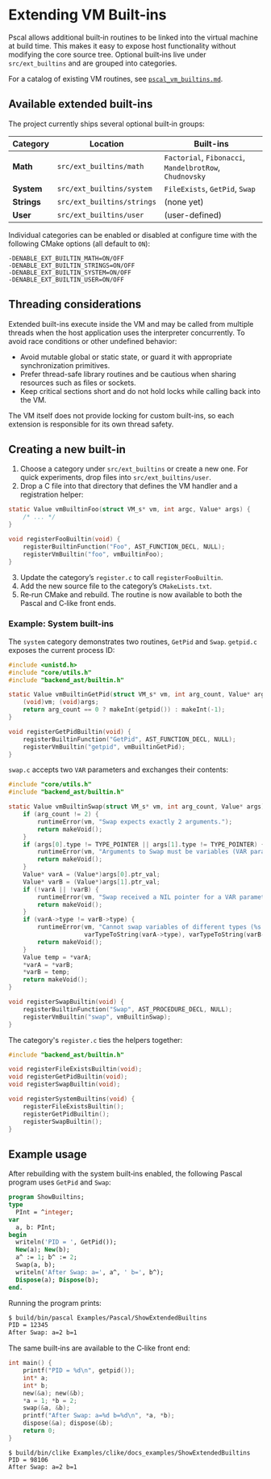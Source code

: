 # Extending VM Built-ins

Pscal allows additional built‑in routines to be linked into the virtual
machine at build time.  This makes it easy to expose host functionality
without modifying the core source tree.  Optional built‑ins live under
`src/ext_builtins` and are grouped into categories.

For a catalog of existing VM routines, see
[`pscal_vm_builtins.md`](pscal_vm_builtins.md).

## Available extended built-ins

The project currently ships several optional built‑in groups:

| Category | Location | Built-ins |
| -------- | -------- | --------- |
| **Math** | `src/ext_builtins/math` | `Factorial`, `Fibonacci`, `MandelbrotRow`, `Chudnovsky` |
| **System** | `src/ext_builtins/system` | `FileExists`, `GetPid`, `Swap` |
| **Strings** | `src/ext_builtins/strings` | (none yet) |
| **User** | `src/ext_builtins/user` | (user-defined) |

Individual categories can be enabled or disabled at configure time with
the following CMake options (all default to `ON`):

```
-DENABLE_EXT_BUILTIN_MATH=ON/OFF
-DENABLE_EXT_BUILTIN_STRINGS=ON/OFF
-DENABLE_EXT_BUILTIN_SYSTEM=ON/OFF
-DENABLE_EXT_BUILTIN_USER=ON/OFF
```

## Threading considerations

Extended built-ins execute inside the VM and may be called from multiple
threads when the host application uses the interpreter concurrently.  To
avoid race conditions or other undefined behavior:

- Avoid mutable global or static state, or guard it with appropriate
  synchronization primitives.
- Prefer thread-safe library routines and be cautious when sharing
  resources such as files or sockets.
- Keep critical sections short and do not hold locks while calling back
  into the VM.

The VM itself does not provide locking for custom built-ins, so each
extension is responsible for its own thread safety.

## Creating a new built-in

1. Choose a category under `src/ext_builtins` or create a new one.  For
   quick experiments, drop files into `src/ext_builtins/user`.
2. Drop a C file into that directory that defines the VM handler and a
   registration helper:

```c
static Value vmBuiltinFoo(struct VM_s* vm, int argc, Value* args) {
    /* ... */
}

void registerFooBuiltin(void) {
    registerBuiltinFunction("Foo", AST_FUNCTION_DECL, NULL);
    registerVmBuiltin("foo", vmBuiltinFoo);
}
```

3. Update the category’s `register.c` to call `registerFooBuiltin`.
4. Add the new source file to the category’s `CMakeLists.txt`.
5. Re‑run CMake and rebuild.  The routine is now available to both the
   Pascal and C‑like front ends.

### Example: System built-ins

The `system` category demonstrates two routines, `GetPid` and `Swap`.
`getpid.c` exposes the current process ID:

```c
#include <unistd.h>
#include "core/utils.h"
#include "backend_ast/builtin.h"

static Value vmBuiltinGetPid(struct VM_s* vm, int arg_count, Value* args) {
    (void)vm; (void)args;
    return arg_count == 0 ? makeInt(getpid()) : makeInt(-1);
}

void registerGetPidBuiltin(void) {
    registerBuiltinFunction("GetPid", AST_FUNCTION_DECL, NULL);
    registerVmBuiltin("getpid", vmBuiltinGetPid);
}
```

`swap.c` accepts two `VAR` parameters and exchanges their contents:

```c
#include "core/utils.h"
#include "backend_ast/builtin.h"

static Value vmBuiltinSwap(struct VM_s* vm, int arg_count, Value* args) {
    if (arg_count != 2) {
        runtimeError(vm, "Swap expects exactly 2 arguments.");
        return makeVoid();
    }
    if (args[0].type != TYPE_POINTER || args[1].type != TYPE_POINTER) {
        runtimeError(vm, "Arguments to Swap must be variables (VAR parameters).");
        return makeVoid();
    }
    Value* varA = (Value*)args[0].ptr_val;
    Value* varB = (Value*)args[1].ptr_val;
    if (!varA || !varB) {
        runtimeError(vm, "Swap received a NIL pointer for a VAR parameter.");
        return makeVoid();
    }
    if (varA->type != varB->type) {
        runtimeError(vm, "Cannot swap variables of different types (%s and %s).",
                     varTypeToString(varA->type), varTypeToString(varB->type));
        return makeVoid();
    }
    Value temp = *varA;
    *varA = *varB;
    *varB = temp;
    return makeVoid();
}

void registerSwapBuiltin(void) {
    registerBuiltinFunction("Swap", AST_PROCEDURE_DECL, NULL);
    registerVmBuiltin("swap", vmBuiltinSwap);
}
```

The category's `register.c` ties the helpers together:

```c
#include "backend_ast/builtin.h"

void registerFileExistsBuiltin(void);
void registerGetPidBuiltin(void);
void registerSwapBuiltin(void);

void registerSystemBuiltins(void) {
    registerFileExistsBuiltin();
    registerGetPidBuiltin();
    registerSwapBuiltin();
}
```

## Example usage

After rebuilding with the system built‑ins enabled, the following Pascal
program uses `GetPid` and `Swap`:

```pascal
program ShowBuiltins;
type
  PInt = ^integer;
var
  a, b: PInt;
begin
  writeln('PID = ', GetPid());
  New(a); New(b);
  a^ := 1; b^ := 2;
  Swap(a, b);
  writeln('After Swap: a=', a^, ' b=', b^);
  Dispose(a); Dispose(b);
end.
```

Running the program prints:

```sh
$ build/bin/pascal Examples/Pascal/ShowExtendedBuiltins
PID = 12345
After Swap: a=2 b=1
```

The same built‑ins are available to the C‑like front end:

```c
int main() {
    printf("PID = %d\n", getpid());
    int* a;
    int* b;
    new(&a); new(&b);
    *a = 1; *b = 2;
    swap(&a, &b);
    printf("After Swap: a=%d b=%d\n", *a, *b);
    dispose(&a); dispose(&b);
    return 0;
}
```

```
$ build/bin/clike Examples/clike/docs_examples/ShowExtendedBuiltins
PID = 98106
After Swap: a=2 b=1
```

